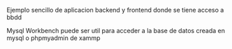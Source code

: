Ejemplo sencillo de aplicacion backend y frontend donde se tiene acceso a bbdd

Mysql Workbench puede ser util para acceder a la base de datos creada en mysql o phpmyadmin de xammp
